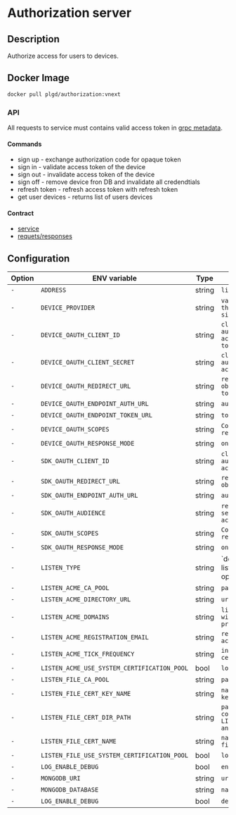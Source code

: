 # Authorization server

## Description

Authorize access for users to devices.

## Docker Image

```bash
docker pull plgd/authorization:vnext
```

### API

All requests to service must contains valid access token in [grpc metadata](https://github.com/grpc/grpc-go/blob/master/Documentation/grpc-auth-support.md#oauth2).

#### Commands

- sign up - exchange authorization code for opaque token
- sign in - validate access token of the device
- sign out - invalidate access token of the device
- sign off - remove device fron DB and invalidate all credendtials
- refresh token - refresh access token with refresh token
- get user devices - returns list of users devices

#### Contract

- [service](https://github.com/plgd-dev/cloud/blob/master/authorization/pb/service.proto)
- [requets/responses](https://github.com/plgd-dev/cloud/blob/master/authorization/pb/auth.proto)

## Configuration

| Option | ENV variable | Type | Description | Default |
| ------ | --------- | ----------- | ------- | ------- |
| `-` | `ADDRESS` | string | `listen address` | `"0.0.0.0:9100"` |
| `-` | `DEVICE_PROVIDER` | string | `value which comes from the device during the sign-up ("apn")` | `"github"` |
| `-` | `DEVICE_OAUTH_CLIENT_ID` | string | `client id for authentication to get access token/authorization code` | `""` |
| `-` | `DEVICE_OAUTH_CLIENT_SECRET` | string | `client id for authentication to get access token` |  `""` |
| `-` | `DEVICE_OAUTH_REDIRECT_URL` | string | `redirect url used to obtain device access token` | `""` |
| `-` | `DEVICE_OAUTH_ENDPOINT_AUTH_URL` | string | `authorization endpoint` | `""` |
| `-` | `DEVICE_OAUTH_ENDPOINT_TOKEN_URL` | string | `token endpoint` | `""` |
| `-` | `DEVICE_OAUTH_SCOPES` | string | `Comma separated list of required scopes` | `""` |
| `-` | `DEVICE_OAUTH_RESPONSE_MODE` | string | `one of "query/post_form"` | `"query"` |
| `-` | `SDK_OAUTH_CLIENT_ID` | string | `client id for authentication to get access token` | `""` |
| `-` | `SDK_OAUTH_REDIRECT_URL` | string | `redirect url used to obtain access token` | `""` |
| `-` | `SDK_OAUTH_ENDPOINT_AUTH_URL` | string | `authorization endpoint` | `""` |
| `-` | `SDK_OAUTH_AUDIENCE` | string |  `refer to the resource servers that should accept the token` | `""` |
| `-` | `SDK_OAUTH_SCOPES` | string | `Comma separated list of required scopes` | `""` |
| `-` | `SDK_OAUTH_RESPONSE_MODE` | string | `one of "query/post_form"`| `"query"` |
| `-` | `LISTEN_TYPE` | string | `defines how to obtain listen TLS certificates - options: acme|file` | `"acme"` |
| `-` | `LISTEN_ACME_CA_POOL` | string | `path to pem file of CAs` | `""` |
| `-` | `LISTEN_ACME_DIRECTORY_URL` | string |  `url of acme directory` | `""` |
| `-` | `LISTEN_ACME_DOMAINS` | string | `list of domains for which will be in certificate provided from acme` | `""` |
| `-` | `LISTEN_ACME_REGISTRATION_EMAIL` | string | `registration email for acme` | `""` |
| `-` | `LISTEN_ACME_TICK_FREQUENCY` | string | `interval of validate certificate` | `""` |
| `-` | `LISTEN_ACME_USE_SYSTEM_CERTIFICATION_POOL` | bool | `load CAs from system` | `false` |
| `-` | `LISTEN_FILE_CA_POOL` | string | `path to pem file of CAs` |  `""` |
| `-` | `LISTEN_FILE_CERT_KEY_NAME` | string | `name of pem certificate key file` | `""` |
| `-` | `LISTEN_FILE_CERT_DIR_PATH` | string | `path to directory which contains LISTEN_FILE_CERT_KEY_NAME and LISTEN_FILE_CERT_NAME` | `""` |
| `-` | `LISTEN_FILE_CERT_NAME` | string | `name of pem certificate file` | `""` |
| `-` | `LISTEN_FILE_USE_SYSTEM_CERTIFICATION_POOL` | bool | `load CAs from system` | `false` |
| `-` | `LOG_ENABLE_DEBUG` | bool | `enable debugging message` | `false` |
| `-` | `MONGODB_URI` | string | `uri to mongo database` | `"mongodb://localhost:27017"` |
| `-` | `MONGODB_DATABASE` | string | `name of database` | `"authorization"` |
| `-` | `LOG_ENABLE_DEBUG` | bool | `debug logging` | `false` |
